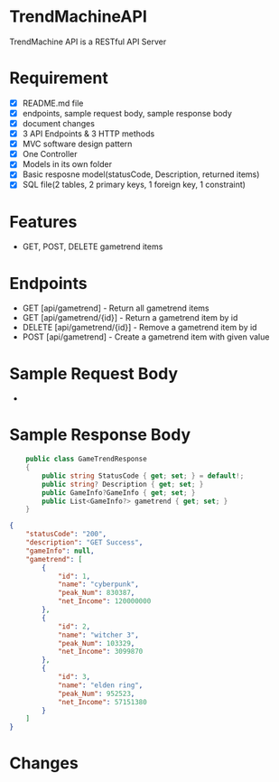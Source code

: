 # TrendMachineAPI
TrendMachine API is a RESTful API Server
# Requirement
- [x] README.md file
- [X] endpoints, sample request body, sample response body
- [X] document changes
- [X] 3 API Endpoints & 3 HTTP methods
- [X] MVC software design pattern
- [X] One Controller
- [X] Models in its own folder
- [X] Basic resposne model(statusCode, Description, returned items)
- [X] SQL file(2 tables, 2 primary keys, 1 foreign key, 1 constraint)
# Features
- GET, POST, DELETE gametrend items
# Endpoints
- GET [api/gametrend] - Return all gametrend items
- GET [api/gametrend/{id}] - Return a gametrend item by id
- DELETE [api/gametrend/{id}] - Remove a gametrend item by id
- POST [api/gametrend] - Create a gametrend item with given value
# Sample Request Body 
- 
# Sample Response Body
```cs
    public class GameTrendResponse
    {
        public string StatusCode { get; set; } = default!;
        public string? Description { get; set; }
        public GameInfo?GameInfo { get; set; }
        public List<GameInfo?> gametrend { get; set; }
    }
```
```json
{
    "statusCode": "200",
    "description": "GET Success",
    "gameInfo": null,
    "gametrend": [
        {
            "id": 1,
            "name": "cyberpunk",
            "peak_Num": 830387,
            "net_Income": 120000000
        },
        {
            "id": 2,
            "name": "witcher 3",
            "peak_Num": 103329,
            "net_Income": 3099870
        },
        {
            "id": 3,
            "name": "elden ring",
            "peak_Num": 952523,
            "net_Income": 57151380
        }
    ]
}
```
# Changes

